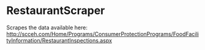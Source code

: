 # RestaurantScraper

Scrapes the data available here: 
http://scceh.com/Home/Programs/ConsumerProtectionPrograms/FoodFacilityInformation/RestaurantInspections.aspx


